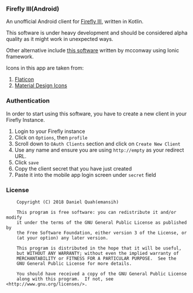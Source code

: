 ### Firefly III(Android)

An unofficial Android client for [Firefly III](https://github.com/firefly-iii/firefly-iii), written in Kotlin. 

This software is under heavy development and should be considered alpha quality as it might work in unexpected ways. 

Other alternative include [this software](https://github.com/mconway/firefly-app/) written by mcconway using Ionic framework. 

Icons in this app are taken from:
1. [Flaticon](https://www.flaticon.com/free-icon/piggy-bank-with-dollar-coin_21239)
2. [Material Design Icons](https://materialdesignicons.com)

### Authentication
In order to start using this software, you have to create a new client in your Firefly Instance. 
1. Login to your Firefly instance
2. Click on `Options`, then `profile`
3. Scroll down to `OAuth Clients` section and click on `Create New Client`
4. Use any name and ensure you are using `http://empty` as your redirect URL. 
5. Click `save`
6. Copy the client secret that you have just created
7. Paste it into the mobile app login screen under `secret` field

[](art/firefly-web-oauth-dialog.png)
[](art/firefly-web-oauth-string.png)
[](art/firefly-mobile-oauth.png)

### License
```
    Copyright (C) 2018 Daniel Quah(emansih)

    This program is free software: you can redistribute it and/or modify
    it under the terms of the GNU General Public License as published by
    the Free Software Foundation, either version 3 of the License, or
    (at your option) any later version.

    This program is distributed in the hope that it will be useful,
    but WITHOUT ANY WARRANTY; without even the implied warranty of
    MERCHANTABILITY or FITNESS FOR A PARTICULAR PURPOSE.  See the
    GNU General Public License for more details.

    You should have received a copy of the GNU General Public License
    along with this program.  If not, see <http://www.gnu.org/licenses/>.
```